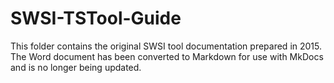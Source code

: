 # SWSI-TSTool-Guide #

This folder contains the original SWSI tool documentation prepared in 2015.
The Word document has been converted to Markdown for use with MkDocs and is no longer being updated.
